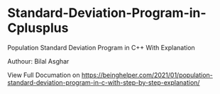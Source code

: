 # Standard-Deviation-Program-in-Cplusplus
Population Standard Deviation Program in C++ With Explanation

Authour: Bilal Asghar

View Full Documation on https://beinghelper.com/2021/01/population-standard-deviation-program-in-c-with-step-by-step-explanation/
